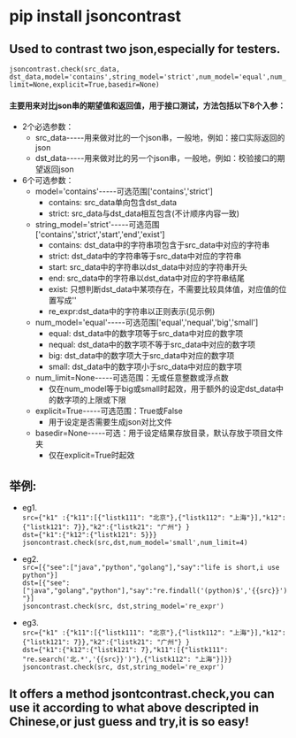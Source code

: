 # pip install jsoncontrast
## Used to contrast two json,especially for testers.
`jsoncontrast.check(src_data, dst_data,model='contains',string_model='strict',num_model='equal',num_limit=None,explicit=True,basedir=None)`
#### 主要用来对比json串的期望值和返回值，用于接口测试，方法包括以下8个入参：
* 2个必选参数：
  * src_data-----用来做对比的一个json串，一般地，例如：接口实际返回的json
  * dst_data-----用来做对比的另一个json串，一般地，例如：校验接口的期望返回json
* 6个可选参数：
  * model='contains'-----可选范围['contains','strict']
    * contains: src_data单向包含dst_data
    * strict: src_data与dst_data相互包含(不计顺序内容一致)
  * string_model='strict'-----可选范围['contains','strict','start','end','exist']
    * contains: dst_data中的字符串项包含于src_data中对应的字符串
    * strict: dst_data中的字符串等于src_data中对应的字符串
    * start: src_data中的字符串以dst_data中对应的字符串开头
    * end: src_data中的字符串以dst_data中对应的字符串结尾
    * exist: 只想判断dst_data中某项存在，不需要比较具体值，对应值的位置写成'<EE>'
    * re_expr:dst_data中的字符串以正则表示(见示例)
  * num_model='equal'-----可选范围['equal','nequal','big','small']
    * equal: dst_data中的数字项等于src_data中对应的数字项
    * nequal: dst_data中的数字项不等于src_data中对应的数字项
    * big: dst_data中的数字项大于src_data中对应的数字项
    * small: dst_data中的数字项小于src_data中对应的数字项  
  * num_limit=None-----可选范围：无或任意整数或浮点数
    * 仅在num_model等于big或small时起效，用于额外的设定dst_data中的数字项的上限或下限
  * explicit=True-----可选范围：True或False
    * 用于设定是否需要生成json对比文件
  * basedir=None-----可选：用于设定结果存放目录，默认存放于项目文件夹
    * 仅在explicit=True时起效  
 ## 举例:
  * eg1.  
 `src={"k1" :{"k11":[{"listk111": "北京"},{"listk112": "上海"}],"k12":{"listk121": 7}},"k2":{"listk21": "广州"} }`  
 `dst={"k1":{"k12":{"listk121": 5}}}`  
 `jsoncontrast.check(src,dst,num_model='small',num_limit=4)`  
 
  * eg2.  
 `src=[{"see":["java","python","golang"],"say":"life is short,i use python"}]`  
 `dst=[{"see":["java","golang","python"],"say":"re.findall('(python)$','{{src}}')"}]`  
 `jsoncontrast.check(src, dst,string_model='re_expr')`  
 
  * eg3.  
 `src={"k1" :{"k11":[{"listk111": "北京"},{"listk112": "上海"}],"k12":{"listk121": 7}},"k2":{"listk21": "广州"} }`  
 `dst={"k1":{"k12":{"listk121": 7},"k11":[{"listk111": "re.search('北.*','{{src}}')"},{"listk112": "上海"}]}}`  
 `jsoncontrast.check(src, dst,string_model='re_expr')`
 

## It offers a method jsontcontrast.check,you can use it according to what above descripted in Chinese,or just guess and try,it is so easy!
